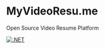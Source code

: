 # MyVideoResu.me
Open Source Video Resume Platform

[![.NET](https://github.com/SeanHogg/myvideoresume/actions/workflows/dotnet.yml/badge.svg)](https://github.com/SeanHogg/myvideoresume/actions/workflows/dotnet.yml)
